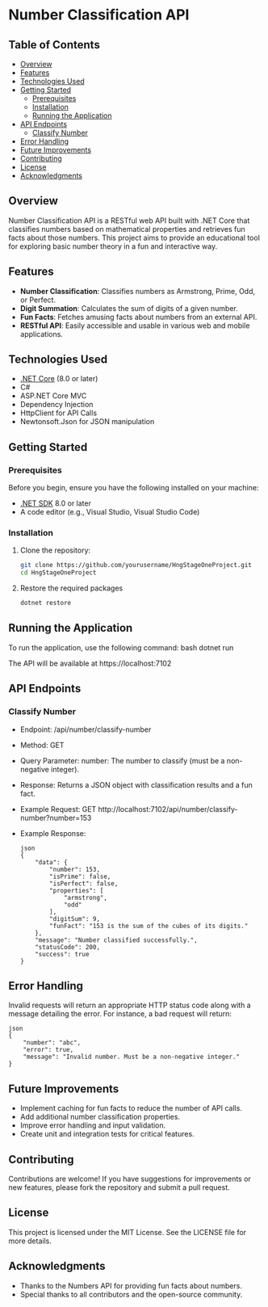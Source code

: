 # Number Classification API  

## Table of Contents  

- [Overview](#overview)  
- [Features](#features)  
- [Technologies Used](#technologies-used)  
- [Getting Started](#getting-started)  
  - [Prerequisites](#prerequisites)  
  - [Installation](#installation)  
  - [Running the Application](#running-the-application)  
- [API Endpoints](#api-endpoints)  
  - [Classify Number](#classify-number)  
- [Error Handling](#error-handling)  
- [Future Improvements](#future-improvements)  
- [Contributing](#contributing)  
- [License](#license)  
- [Acknowledgments](#acknowledgments)  

## Overview  

Number Classification API is a RESTful web API built with .NET Core that classifies numbers based on mathematical properties and retrieves fun facts about those numbers. This project aims to provide an educational tool for exploring basic number theory in a fun and interactive way.  

## Features  

- **Number Classification**: Classifies numbers as Armstrong, Prime, Odd, or Perfect.  
- **Digit Summation**: Calculates the sum of digits of a given number.  
- **Fun Facts**: Fetches amusing facts about numbers from an external API.  
- **RESTful API**: Easily accessible and usable in various web and mobile applications.  

## Technologies Used  

- [.NET Core](https://dotnet.microsoft.com/download) (8.0 or later)  
- C#  
- ASP.NET Core MVC  
- Dependency Injection  
- HttpClient for API Calls  
- Newtonsoft.Json for JSON manipulation  

## Getting Started  

### Prerequisites  

Before you begin, ensure you have the following installed on your machine:  

- [.NET SDK](https://dotnet.microsoft.com/download) 8.0 or later  
- A code editor (e.g., Visual Studio, Visual Studio Code)  

### Installation  

1. Clone the repository:  
   ```bash  
   git clone https://github.com/yourusername/HngStageOneProject.git  
   cd HngStageOneProject

2. Restore the required packages
   ```bash
   dotnet restore


## Running the Application
  To run the application, use the following command:
  bash
  dotnet run
  
  The API will be available at https://localhost:7102


## API Endpoints
### Classify Number
- Endpoint: /api/number/classify-number

- Method: GET

- Query Parameter:
  number: The number to classify (must be a non-negative integer).
- Response: Returns a JSON object with classification results and a fun fact.

- Example Request:
  GET http://localhost:7102/api/number/classify-number?number=153


- Example Response:

      json
      {  
          "data": {  
              "number": 153,  
              "isPrime": false,  
              "isPerfect": false,  
              "properties": [  
                  "armstrong",  
                  "odd"  
              ],  
              "digitSum": 9,  
              "funFact": "153 is the sum of the cubes of its digits."  
          },  
          "message": "Number classified successfully.",  
          "statusCode": 200,  
          "success": true  
      }  
## Error Handling
  Invalid requests will return an appropriate HTTP status code along with a message detailing the error. For instance, a bad request will return:

    json
    {  
        "number": "abc",  
        "error": true,  
        "message": "Invalid number. Must be a non-negative integer."  
    }  
  
## Future Improvements
- Implement caching for fun facts to reduce the number of API calls.
- Add additional number classification properties.
- Improve error handling and input validation.
- Create unit and integration tests for critical features.

## Contributing
  Contributions are welcome! If you have suggestions for improvements or new features, please fork the repository and submit a pull request.

## License
  This project is licensed under the MIT License. See the LICENSE file for more details.

## Acknowledgments
- Thanks to the Numbers API for providing fun facts about numbers.
- Special thanks to all contributors and the open-source community.
